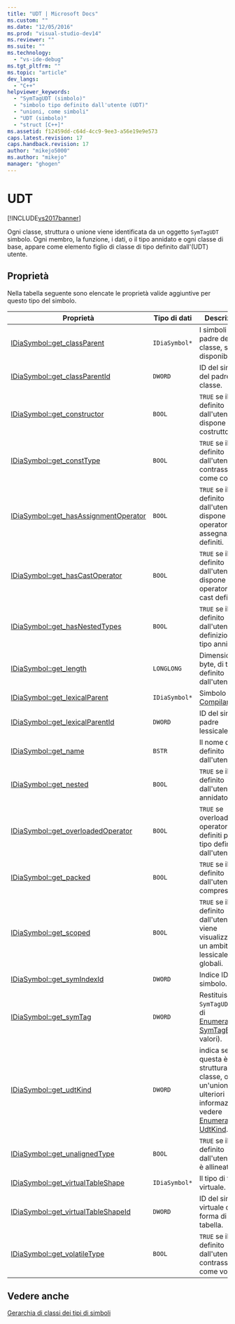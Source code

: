 ```yaml
---
title: "UDT | Microsoft Docs"
ms.custom: ""
ms.date: "12/05/2016"
ms.prod: "visual-studio-dev14"
ms.reviewer: ""
ms.suite: ""
ms.technology: 
  - "vs-ide-debug"
ms.tgt_pltfrm: ""
ms.topic: "article"
dev_langs: 
  - "C++"
helpviewer_keywords: 
  - "SymTagUDT (simbolo)"
  - "simbolo tipo definito dall'utente (UDT)"
  - "unioni, come simboli"
  - "UDT (simbolo)"
  - "struct [C++]"
ms.assetid: f12459dd-c64d-4cc9-9ee3-a56e19e9e573
caps.latest.revision: 17
caps.handback.revision: 17
author: "mikejo5000"
ms.author: "mikejo"
manager: "ghogen"
---
```

# UDT
[!INCLUDE[vs2017banner](../../code-quality/includes/vs2017banner.md)]

Ogni classe, struttura o unione viene identificata da un oggetto `SymTagUDT` simbolo.  Ogni membro, la funzione, i dati, o il tipo annidato e ogni classe di base, appare come elemento figlio di classe di tipo definito dall'\(UDT\) utente.  
  
## Proprietà  
 Nella tabella seguente sono elencate le proprietà valide aggiuntive per questo tipo del simbolo.  
  
|Proprietà|Tipo di dati|Descrizione|  
|---------------|------------------|-----------------|  
|[IDiaSymbol::get\_classParent](../../debugger/debug-interface-access/idiasymbol-get-classparent.md)|`IDiaSymbol*`|I simboli per il padre della classe, se disponibile.|  
|[IDiaSymbol::get\_classParentId](../../debugger/debug-interface-access/idiasymbol-get-classparentid.md)|`DWORD`|ID del simbolo del padre della classe.|  
|[IDiaSymbol::get\_constructor](../../debugger/debug-interface-access/idiasymbol-get-constructor.md)|`BOOL`|`TRUE` se il tipo definito dall'utente dispone di un costruttore.|  
|[IDiaSymbol::get\_constType](../../debugger/debug-interface-access/idiasymbol-get-consttype.md)|`BOOL`|`TRUE` se il tipo definito dall'utente è contrassegnato come costante.|  
|[IDiaSymbol::get\_hasAssignmentOperator](../../debugger/debug-interface-access/idiasymbol-get-hasassignmentoperator.md)|`BOOL`|`TRUE` se il tipo definito dall'utente dispone di operatori di assegnazione definiti.|  
|[IDiaSymbol::get\_hasCastOperator](../../debugger/debug-interface-access/idiasymbol-get-hascastoperator.md)|`BOOL`|`TRUE` se il tipo definito dall'utente dispone di operatori di cast definiti.|  
|[IDiaSymbol::get\_hasNestedTypes](../../debugger/debug-interface-access/idiasymbol-get-hasnestedtypes.md)|`BOOL`|`TRUE` se il tipo definito dall'utente ha definizioni di tipo annidato.|  
|[IDiaSymbol::get\_length](../../debugger/debug-interface-access/idiasymbol-get-length.md)|`LONGLONG`|Dimensione, in byte, di tipo definito dall'utente.|  
|[IDiaSymbol::get\_lexicalParent](../../debugger/debug-interface-access/idiasymbol-get-lexicalparent.md)|`IDiaSymbol*`|Simbolo di tipo [Compilando](../../debugger/debug-interface-access/compiland.md).|  
|[IDiaSymbol::get\_lexicalParentId](../../debugger/debug-interface-access/idiasymbol-get-lexicalparentid.md)|`DWORD`|ID del simbolo padre lessicale.|  
|[IDiaSymbol::get\_name](../../debugger/debug-interface-access/idiasymbol-get-name.md)|`BSTR`|Il nome del tipo definito dall'utente.|  
|[IDiaSymbol::get\_nested](../../debugger/debug-interface-access/idiasymbol-get-nested.md)|`BOOL`|`TRUE` se il tipo definito dall'utente è annidato.|  
|[IDiaSymbol::get\_overloadedOperator](../../debugger/debug-interface-access/idiasymbol-get-overloadedoperator.md)|`BOOL`|`TRUE` se overload degli operatori sono definiti per il tipo definito dall'utente.|  
|[IDiaSymbol::get\_packed](../../debugger/debug-interface-access/idiasymbol-get-packed.md)|`BOOL`|`TRUE` se il tipo definito dall'utente è compresso.|  
|[IDiaSymbol::get\_scoped](../../debugger/debug-interface-access/idiasymbol-get-scoped.md)|`BOOL`|`TRUE` se il tipo definito dall'utente viene visualizzato in un ambito lessicale globali.|  
|[IDiaSymbol::get\_symIndexId](../../debugger/debug-interface-access/idiasymbol-get-symindexid.md)|`DWORD`|Indice ID del simbolo.|  
|[IDiaSymbol::get\_symTag](../../debugger/debug-interface-access/idiasymbol-get-symtag.md)|`DWORD`|Restituisce `SymTagUDT` \(uno di  [Enumerazione SymTagEnum](../../debugger/debug-interface-access/symtagenum.md) valori\).|  
|[IDiaSymbol::get\_udtKind](../../debugger/debug-interface-access/idiasymbol-get-udtkind.md)|`DWORD`|indica se questa è una struttura, una classe, o un'unione; per ulteriori informazioni, vedere [Enumerazione UdtKind](../../debugger/debug-interface-access/udtkind.md).|  
|[IDiaSymbol::get\_unalignedType](../../debugger/debug-interface-access/idiasymbol-get-unalignedtype.md)|`BOOL`|`TRUE` se il tipo definito dall'utente non è allineato.|  
|[IDiaSymbol::get\_virtualTableShape](../../debugger/debug-interface-access/idiasymbol-get-virtualtableshape.md)|`IDiaSymbol*`|Il tipo di tabella virtuale.|  
|[IDiaSymbol::get\_virtualTableShapeId](../../debugger/debug-interface-access/idiasymbol-get-virtualtableshapeid.md)|`DWORD`|ID del simbolo virtuale di forma di tabella.|  
|[IDiaSymbol::get\_volatileType](../../debugger/debug-interface-access/idiasymbol-get-volatiletype.md)|`BOOL`|`TRUE` se il tipo definito dall'utente è contrassegnato come volatile.|  
  
## Vedere anche  
 [Gerarchia di classi dei tipi di simboli](../../debugger/debug-interface-access/class-hierarchy-of-symbol-types.md)